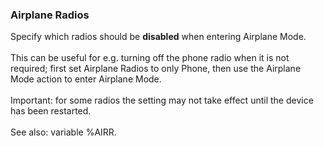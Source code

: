 ### Airplane Radios

Specify which radios should be **disabled** when entering Airplane
Mode.\
\
This can be useful for e.g. turning off the phone radio when it is not
required; first set Airplane Radios to only Phone, then use the Airplane
Mode action to enter Airplane Mode.\
\
Important: for some radios the setting may not take effect until the
device has been restarted.\
\
See also: variable %AIRR.
